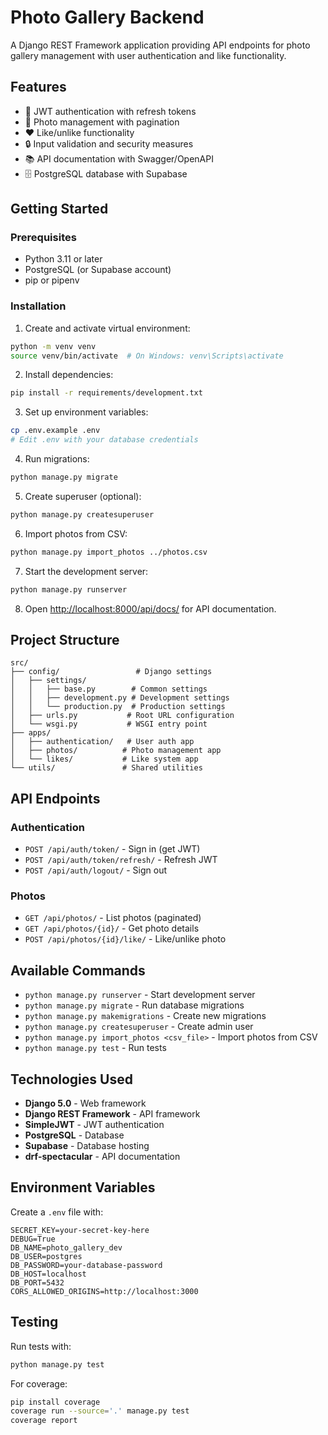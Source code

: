 # Photo Gallery Backend

A Django REST Framework application providing API endpoints for photo gallery management with user authentication and like functionality.

## Features

- 🔐 JWT authentication with refresh tokens
- 📸 Photo management with pagination
- ❤️ Like/unlike functionality
- 🔒 Input validation and security measures
- 📚 API documentation with Swagger/OpenAPI
- 🗄️ PostgreSQL database with Supabase

## Getting Started

### Prerequisites

- Python 3.11 or later
- PostgreSQL (or Supabase account)
- pip or pipenv

### Installation

1. Create and activate virtual environment:
```bash
python -m venv venv
source venv/bin/activate  # On Windows: venv\Scripts\activate
```

2. Install dependencies:
```bash
pip install -r requirements/development.txt
```

3. Set up environment variables:
```bash
cp .env.example .env
# Edit .env with your database credentials
```

4. Run migrations:
```bash
python manage.py migrate
```

5. Create superuser (optional):
```bash
python manage.py createsuperuser
```

6. Import photos from CSV:
```bash
python manage.py import_photos ../photos.csv
```

7. Start the development server:
```bash
python manage.py runserver
```

8. Open [http://localhost:8000/api/docs/](http://localhost:8000/api/docs/) for API documentation.

## Project Structure

```
src/
├── config/                 # Django settings
│   ├── settings/
│   │   ├── base.py        # Common settings
│   │   ├── development.py # Development settings
│   │   └── production.py  # Production settings
│   ├── urls.py           # Root URL configuration
│   └── wsgi.py           # WSGI entry point
├── apps/
│   ├── authentication/   # User auth app
│   ├── photos/          # Photo management app
│   └── likes/           # Like system app
└── utils/               # Shared utilities
```

## API Endpoints

### Authentication
- `POST /api/auth/token/` - Sign in (get JWT)
- `POST /api/auth/token/refresh/` - Refresh JWT
- `POST /api/auth/logout/` - Sign out

### Photos
- `GET /api/photos/` - List photos (paginated)
- `GET /api/photos/{id}/` - Get photo details
- `POST /api/photos/{id}/like/` - Like/unlike photo

## Available Commands

- `python manage.py runserver` - Start development server
- `python manage.py migrate` - Run database migrations
- `python manage.py makemigrations` - Create new migrations
- `python manage.py createsuperuser` - Create admin user
- `python manage.py import_photos <csv_file>` - Import photos from CSV
- `python manage.py test` - Run tests

## Technologies Used

- **Django 5.0** - Web framework
- **Django REST Framework** - API framework
- **SimpleJWT** - JWT authentication
- **PostgreSQL** - Database
- **Supabase** - Database hosting
- **drf-spectacular** - API documentation

## Environment Variables

Create a `.env` file with:

```
SECRET_KEY=your-secret-key-here
DEBUG=True
DB_NAME=photo_gallery_dev
DB_USER=postgres
DB_PASSWORD=your-database-password
DB_HOST=localhost
DB_PORT=5432
CORS_ALLOWED_ORIGINS=http://localhost:3000
```

## Testing

Run tests with:
```bash
python manage.py test
```

For coverage:
```bash
pip install coverage
coverage run --source='.' manage.py test
coverage report
```